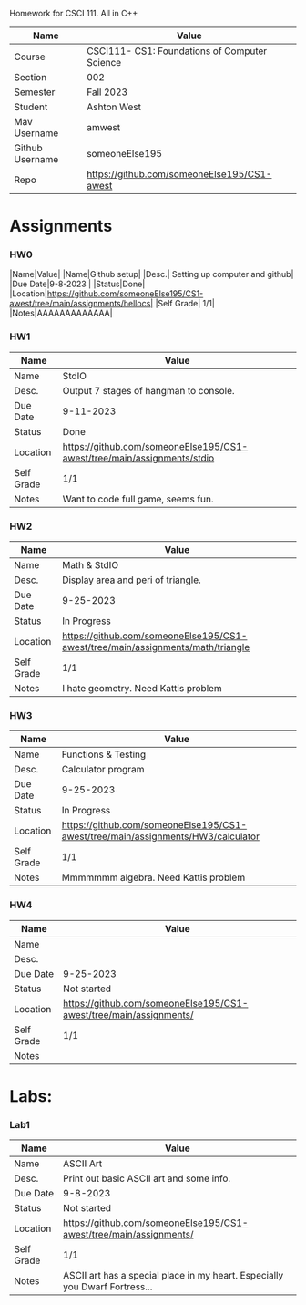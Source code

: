 Homework for CSCI 111. All in C++


|Name  |Value|
|-----------|-------------------------------------|
|Course| CSCI111- CS1: Foundations of Computer Science|
|Section| 002|
|Semester| Fall 2023|
|Student| Ashton West|
|Mav Username| amwest|
|Github Username| someoneElse195|
|Repo| https://github.com/someoneElse195/CS1-awest|

# Assignments

### HW0

|Name|Value|
|Name|Github setup|
|Desc.| Setting up computer and github|
|Due Date|9-8-2023 |
|Status|Done|
|Location|https://github.com/someoneElse195/CS1-awest/tree/main/assignments/hellocs|
|Self Grade| 1/1|
|Notes|AAAAAAAAAAAAA|

### HW1

|Name|Value|
|-----------|-------------------------------------|
|Name|StdIO|
|Desc.| Output 7 stages of hangman to console.|
|Due Date|9-11-2023 |
|Status|Done|
|Location|https://github.com/someoneElse195/CS1-awest/tree/main/assignments/stdio|
|Self Grade| 1/1|
|Notes| Want to code full game, seems fun.

### HW2

|Name|Value|
|-----------|-------------------------------------|
|Name|Math & StdIO|
|Desc.| Display area and peri of triangle.|
|Due Date|9-25-2023 |
|Status|In Progress|
|Location|https://github.com/someoneElse195/CS1-awest/tree/main/assignments/math/triangle|
|Self Grade| 1/1|
|Notes|I hate geometry. Need Kattis problem|

### HW3

|Name|Value|
|-----------|-------------------------------------|
|Name|Functions & Testing|
|Desc.| Calculator program|
|Due Date|9-25-2023 |
|Status|In Progress|
|Location|https://github.com/someoneElse195/CS1-awest/tree/main/assignments/HW3/calculator|
|Self Grade| 1/1|
|Notes|Mmmmmmm algebra. Need Kattis problem|

### HW4

|Name|Value|
|-----------|-------------------------------------|
|Name||
|Desc.||
|Due Date|9-25-2023 |
|Status|Not started|
|Location|https://github.com/someoneElse195/CS1-awest/tree/main/assignments/|
|Self Grade| 1/1|
|Notes||


# Labs:

### Lab1

|Name|Value|
|-----------|-------------------------------------|
|Name|ASCII Art|
|Desc.|Print out basic ASCII art and some info.|
|Due Date|9-8-2023 |
|Status|Not started|
|Location|https://github.com/someoneElse195/CS1-awest/tree/main/assignments/|
|Self Grade| 1/1|
|Notes|ASCII art has a special place in my heart. Especially you Dwarf Fortress...|

